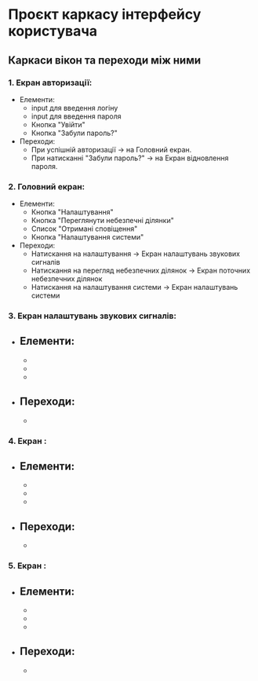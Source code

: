# Проєкт каркасу інтерфейсу користувача
## Каркаси вікон та переходи між ними
### 1. Екран авторизації: 
  * Елементи:
    - input для введення логіну
    - input для введення пароля
    - Кнопка "Увійти"
    - Кнопка "Забули пароль?"
  * Переходи:
    - При успішній авторизації → на Головний екран.
    - При натисканні "Забули пароль?" -> на Екран відновлення пароля.
### 2. Головний екран: 
  * Елементи:
    - Кнопка "Налаштування"
    - Кнопка "Переглянути небезпечні ділянки"
    - Список "Отримані сповіщення"
    - Кнопка "Налаштування системи"
  * Переходи:
    - Натискання на налаштування -> Екран налаштувань звукових сигналів
    - Натискання на перегляд небезпечних ділянок -> Екран поточних небезпечних ділянок
    - Натискання на налаштування системи -> Екран налаштувань системи
### 3. Екран налаштувань звукових сигналів: <br>
  * Елементи:
    - 
    - 
    - 
    - 
  * Переходи:
    - 
    - 
### 4. Екран :  
  * Елементи:
    - 
    - 
    - 
    - 
  * Переходи:
    - 
    - 
### 5. Екран :  
  * Елементи:
    - 
    - 
    - 
    - 
  * Переходи:
    - 
    - 
